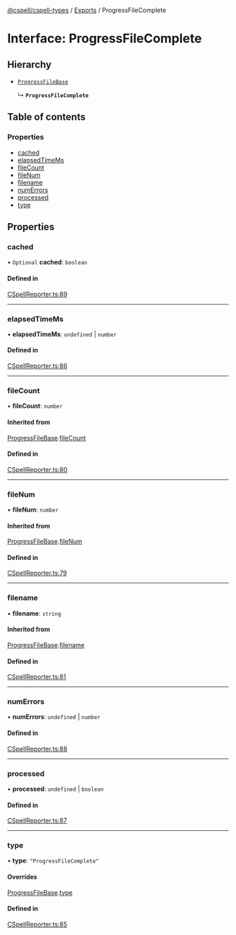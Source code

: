 [@cspell/cspell-types](../README.md) / [Exports](../modules.md) / ProgressFileComplete

# Interface: ProgressFileComplete

## Hierarchy

- [`ProgressFileBase`](ProgressFileBase.md)

  ↳ **`ProgressFileComplete`**

## Table of contents

### Properties

- [cached](ProgressFileComplete.md#cached)
- [elapsedTimeMs](ProgressFileComplete.md#elapsedtimems)
- [fileCount](ProgressFileComplete.md#filecount)
- [fileNum](ProgressFileComplete.md#filenum)
- [filename](ProgressFileComplete.md#filename)
- [numErrors](ProgressFileComplete.md#numerrors)
- [processed](ProgressFileComplete.md#processed)
- [type](ProgressFileComplete.md#type)

## Properties

### cached

• `Optional` **cached**: `boolean`

#### Defined in

[CSpellReporter.ts:89](https://github.com/streetsidesoftware/cspell/blob/9347337/packages/cspell-types/src/CSpellReporter.ts#L89)

___

### elapsedTimeMs

• **elapsedTimeMs**: `undefined` \| `number`

#### Defined in

[CSpellReporter.ts:86](https://github.com/streetsidesoftware/cspell/blob/9347337/packages/cspell-types/src/CSpellReporter.ts#L86)

___

### fileCount

• **fileCount**: `number`

#### Inherited from

[ProgressFileBase](ProgressFileBase.md).[fileCount](ProgressFileBase.md#filecount)

#### Defined in

[CSpellReporter.ts:80](https://github.com/streetsidesoftware/cspell/blob/9347337/packages/cspell-types/src/CSpellReporter.ts#L80)

___

### fileNum

• **fileNum**: `number`

#### Inherited from

[ProgressFileBase](ProgressFileBase.md).[fileNum](ProgressFileBase.md#filenum)

#### Defined in

[CSpellReporter.ts:79](https://github.com/streetsidesoftware/cspell/blob/9347337/packages/cspell-types/src/CSpellReporter.ts#L79)

___

### filename

• **filename**: `string`

#### Inherited from

[ProgressFileBase](ProgressFileBase.md).[filename](ProgressFileBase.md#filename)

#### Defined in

[CSpellReporter.ts:81](https://github.com/streetsidesoftware/cspell/blob/9347337/packages/cspell-types/src/CSpellReporter.ts#L81)

___

### numErrors

• **numErrors**: `undefined` \| `number`

#### Defined in

[CSpellReporter.ts:88](https://github.com/streetsidesoftware/cspell/blob/9347337/packages/cspell-types/src/CSpellReporter.ts#L88)

___

### processed

• **processed**: `undefined` \| `boolean`

#### Defined in

[CSpellReporter.ts:87](https://github.com/streetsidesoftware/cspell/blob/9347337/packages/cspell-types/src/CSpellReporter.ts#L87)

___

### type

• **type**: ``"ProgressFileComplete"``

#### Overrides

[ProgressFileBase](ProgressFileBase.md).[type](ProgressFileBase.md#type)

#### Defined in

[CSpellReporter.ts:85](https://github.com/streetsidesoftware/cspell/blob/9347337/packages/cspell-types/src/CSpellReporter.ts#L85)
